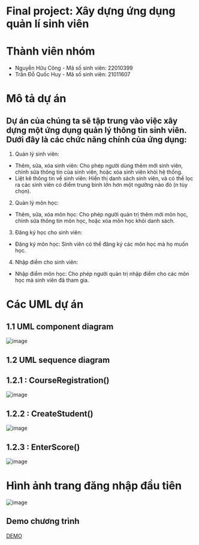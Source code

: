# Final project: Xây dựng ứng dụng quản lí sinh viên
# Thành viên nhóm
* Nguyễn Hữu Công - Mã số sinh viên: 22010399
* Trần Đỗ Quốc Huy - Mã số sinh viên: 21011607
# Mô tả dự án
## Dự án của chúng ta sẽ tập trung vào việc xây dựng một ứng dụng quản lý thông tin sinh viên. Dưới đây là các chức năng chính của ứng dụng:

1. Quản lý sinh viên:
* Thêm, sửa, xóa sinh viên: Cho phép người dùng thêm mới sinh viên, chỉnh sửa thông tin của sinh viên, hoặc xóa sinh viên khỏi hệ thống.
* Liệt kê thông tin về sinh viên: Hiển thị danh sách sinh viên, và có thể lọc ra các sinh viên có điểm trung bình lớn hơn một ngưỡng nào đó (n tùy chọn).
2. Quản lý môn học:
* Thêm, sửa, xóa môn học: Cho phép người quản trị thêm mới môn học, chỉnh sửa thông tin môn học, hoặc xóa môn học khỏi danh sách.
3. Đăng ký học cho sinh viên:
* Đăng ký môn học: Sinh viên có thể đăng ký các môn học mà họ muốn học.
4. Nhập điểm cho sinh viên:
* Nhập điểm môn học: Cho phép người quản trị nhập điểm cho các môn học mà sinh viên đã tham gia.
# Các UML dự án
## 1.1 UML component diagram
![image](https://github.com/user-attachments/assets/db4a96a7-76a7-4fc2-be81-ca200f305d73)

## 1.2 UML sequence diagram
## 1.2.1 : CourseRegistration()
![image](https://github.com/user-attachments/assets/e3a0f9a2-c96f-42ab-bc3c-bf232f03ae18)
## 1.2.2 : CreateStudent()
![image](https://github.com/user-attachments/assets/38415fe4-cc5e-4305-8b37-998e6f137160)
## 1.2.3 : EnterScore()
![image](https://github.com/user-attachments/assets/b6f3c8e2-b8f7-41e9-b468-edf10d4f6744)


# Hình ảnh trang đăng nhập đầu tiên
![image](https://github.com/user-attachments/assets/e96ec465-2bc4-41b6-8bfd-f2ce19e40d59)

## Demo chương trình
[DEMO](https://youtu.be/ftZkDJjYcw0)
